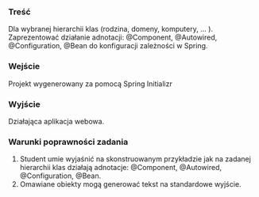 ### Treść
Dla wybranej hierarchii klas (rodzina, domeny, komputery, ... ). 
Zaprezentować działanie adnotacji: @Component, @Autowired, @Configuration, @Bean
do konfiguracji zależności w Spring.

### Wejście
Projekt wygenerowany za pomocą Spring Initializr 

### Wyjście
Działająca aplikacja webowa.

### Warunki poprawności zadania
1. Student umie wyjaśnić na skonstruowanym przykładzie jak na zadanej hierarchii klas działają adnotacje: @Component, @Autowired, @Configuration, @Bean. 
2. Omawiane obiekty mogą generować tekst na standardowe wyjście.
